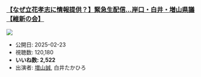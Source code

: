 ### [【なぜ立花孝志に情報提供？】緊急生配信…岸口・白井・増山県議【維新の会】](https://www.youtube.com/watch?v=0T0tBrChqGg)
[![](https://img.youtube.com/vi/0T0tBrChqGg/hqdefault.jpg)](https://www.youtube.com/watch?v=0T0tBrChqGg)
-   公開日: 2025-02-23
-   視聴数: 120,180
-   **いいね数: 2,522**
-   出演者: [増山誠](/rehacq_fan/people/増山誠 "wikilink"), 白井たかひろ
